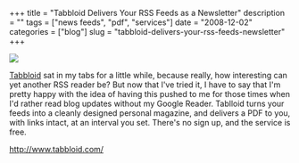 +++
title = "Tabbloid Delivers Your RSS Feeds as a Newsletter"
description = ""
tags = ["news feeds", "pdf", "services"]
date = "2008-12-02"
categories = ["blog"]
slug = "tabbloid-delivers-your-rss-feeds-newsletter"
+++



  <div class="notebook-screenshot"><a href="http://www.tabbloid.com/"><img src="//media.konigi.com/notebook/tabbloid.jpg" class="notebook-image" /></a></div><p><a href="http://www.tabbloid.com/">Tabbloid</a> sat in my tabs for a little while, because really, how interesting can yet another RSS reader be? But now that I've tried it, I have to say that I'm pretty happy with the idea of having this pushed to me for those times when I'd rather read blog updates without my Google Reader. Tablloid turns your feeds into a cleanly designed personal magazine, and delivers a PDF to you, with links intact, at an interval you set. There's no sign up, and the service is free.</p>
    
  <a href="http://www.tabbloid.com/">http://www.tabbloid.com/</a>
